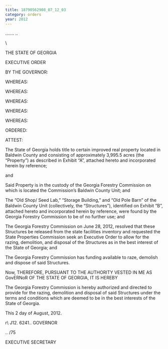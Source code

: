 ```yaml
---
title: 18790562908_07_12_03
category: orders
year: 2012
---
```

....... ..

   

\\

THE STATE OF GEORGIA

EXECUTIVE ORDER

BY THE GOVERNOR:

WHEREAS:

WHEREAS:

WHEREAS:

WHEREAS:

WHEREAS:

ORDERED:

ATTEST:

The State of Georgia holds title to certain improved real property located in
Baldwin County and consisting of approximately 3,995.5 acres (the “Property”) as
described in Exhibit “A”, attached hereto and incorporated herein by reference;

and

Said Property is in the custody of the Georgia Forestry Commission on which is
located the Commission’s Baldwin County Unit; and

The “Old Shop/ Seed Lab,” “Storage Building,” and “Old Pole Barn” of the Baldwin
County Unit (collectively, the “Structures”), identiﬁed on Exhibit “B”, attached
hereto and incorporated herein by reference, were found by the Georgia Forestry
Commission to be of no further use; and

The Georgia Forestry Commission on June 28, 2012, resolved that these Structures
be released from the state facilities inventory and requested the State Properties
Commission seek an Executive Order to allow for the razing, demolition, and
disposal of the Structures as in the best interest of the State of Georgia; and

The Georgia Forestry Commission has funding available to raze, demolish and
dispose of said Structures.

Now, THEREFORE, PURSUANT TO THE AUTHORITY VESTED IN ME AS
GovERNoR OF THE STATE OF GEORGIA, IT IS HEREBY

The Georgia Forestry Commission is hereby authorized and directed to provide for
the razing, demolition and disposal of said Structures under the terms and
conditions which are deemed to be in the best interests of the State of Georgia.

This 2 day of August, 2012.

r\ J12. 6241..
GOVERNOR

.. /75

EXECUTIVE SECRETARY

